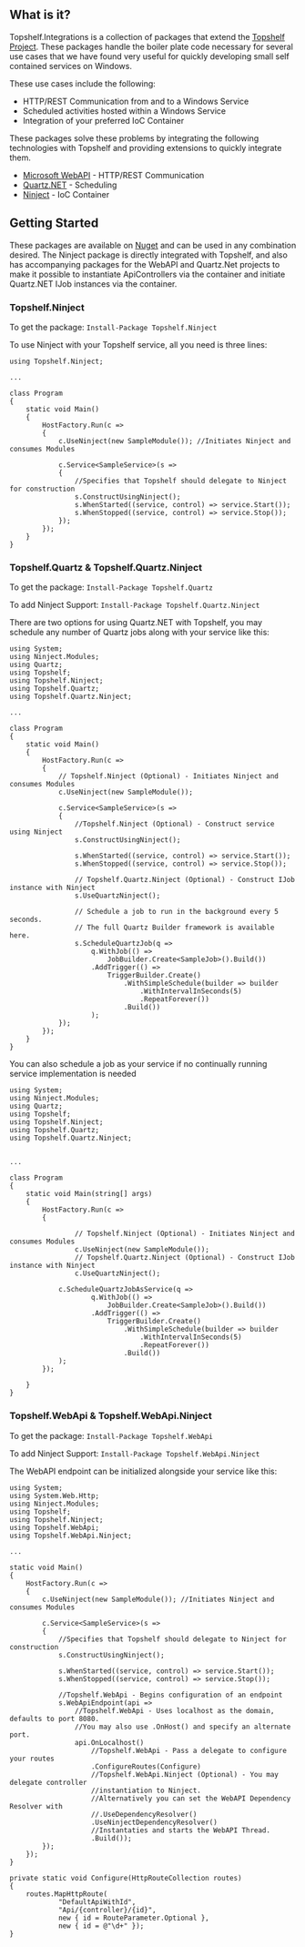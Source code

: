 ## What is it?
Topshelf.Integrations is a collection of packages that extend the [Topshelf Project](http://topshelf-project.com). These packages handle the boiler plate code necessary for several use cases that we have found very useful for quickly developing small self contained services on Windows.

These use cases include the following:

*	HTTP/REST Communication from and to a Windows Service
*	Scheduled activities hosted within a Windows Service
*	Integration of your preferred IoC Container

These packages solve these problems by integrating the following technologies with Topshelf and providing extensions to quickly integrate them.

*	[Microsoft WebAPI](http://www.asp.net/web-api) - HTTP/REST Communication
*	[Quartz.NET](http://quartznet.sourceforge.net/) - Scheduling
*	[Ninject](http://www.ninject.org/) - IoC Container

## Getting Started

These packages are available on [Nuget](http://nuget.org/) and can be used in any combination desired. The Ninject package is directly integrated with Topshelf, and also has accompanying packages for the WebAPI and Quartz.Net projects to make it possible to instantiate ApiControllers via the container and initiate Quartz.NET IJob instances via the container.

### Topshelf.Ninject

To get the package: `Install-Package Topshelf.Ninject`

To use Ninject with your Topshelf service, all you need is three lines:

	using Topshelf.Ninject;

	...

    class Program
    {
        static void Main()
        {
            HostFactory.Run(c =>
            {
                c.UseNinject(new SampleModule()); //Initiates Ninject and consumes Modules

                c.Service<SampleService>(s =>
                {
                    //Specifies that Topshelf should delegate to Ninject for construction
                    s.ConstructUsingNinject(); 
                    s.WhenStarted((service, control) => service.Start());
                    s.WhenStopped((service, control) => service.Stop());
                });
            });
        }
    }

### Topshelf.Quartz & Topshelf.Quartz.Ninject

To get the package: `Install-Package Topshelf.Quartz`

To add Ninject Support: `Install-Package Topshelf.Quartz.Ninject`

There are two options for using Quartz.NET with Topshelf, you may schedule any number of Quartz jobs along with your service like this:

	using System;
	using Ninject.Modules;
	using Quartz;
	using Topshelf;
	using Topshelf.Ninject;
	using Topshelf.Quartz;
	using Topshelf.Quartz.Ninject;

	...

	class Program
    {
        static void Main()
        {
            HostFactory.Run(c =>
            {
            	// Topshelf.Ninject (Optional) - Initiates Ninject and consumes Modules
                c.UseNinject(new SampleModule());

                c.Service<SampleService>(s =>
                {
                    //Topshelf.Ninject (Optional) - Construct service using Ninject
                    s.ConstructUsingNinject();

                    s.WhenStarted((service, control) => service.Start());
                    s.WhenStopped((service, control) => service.Stop());

                    // Topshelf.Quartz.Ninject (Optional) - Construct IJob instance with Ninject
                    s.UseQuartzNinject(); 

                    // Schedule a job to run in the background every 5 seconds.
                    // The full Quartz Builder framework is available here.
                    s.ScheduleQuartzJob(q =>
                        q.WithJob(() =>
                            JobBuilder.Create<SampleJob>().Build())
                        .AddTrigger(() =>
                            TriggerBuilder.Create()
	                            .WithSimpleSchedule(builder => builder
		                            .WithIntervalInSeconds(5)
		                            .RepeatForever())
	                            .Build())
                        );
                });
            });
        }
    }

You can also schedule a job as your service if no continually running service implementation is needed

    using System;
    using Ninject.Modules;
    using Quartz;
    using Topshelf;
    using Topshelf.Ninject;
    using Topshelf.Quartz;
    using Topshelf.Quartz.Ninject;


    ...

    class Program
    {
        static void Main(string[] args)
        {
            HostFactory.Run(c =>
            {

                    // Topshelf.Ninject (Optional) - Initiates Ninject and consumes Modules
                    c.UseNinject(new SampleModule());
                    // Topshelf.Quartz.Ninject (Optional) - Construct IJob instance with Ninject
                    c.UseQuartzNinject();

                c.ScheduleQuartzJobAsService(q =>
                        q.WithJob(() =>
                            JobBuilder.Create<SampleJob>().Build())
                        .AddTrigger(() =>
                            TriggerBuilder.Create()
                                .WithSimpleSchedule(builder => builder
                                    .WithIntervalInSeconds(5)
                                    .RepeatForever())
                                .Build())
                );
            });

        }
    }

### Topshelf.WebApi & Topshelf.WebApi.Ninject

To get the package: `Install-Package Topshelf.WebApi`

To add Ninject Support: `Install-Package Topshelf.WebApi.Ninject`

The WebAPI endpoint can be initialized alongside your service like this:

    using System;
    using System.Web.Http;
    using Ninject.Modules;
    using Topshelf;
    using Topshelf.Ninject;
    using Topshelf.WebApi;
    using Topshelf.WebApi.Ninject;

    ...

    static void Main()
    {
        HostFactory.Run(c =>
        {
            c.UseNinject(new SampleModule()); //Initiates Ninject and consumes Modules

            c.Service<SampleService>(s =>
            {
                //Specifies that Topshelf should delegate to Ninject for construction
                s.ConstructUsingNinject();

                s.WhenStarted((service, control) => service.Start());
                s.WhenStopped((service, control) => service.Stop());

                //Topshelf.WebApi - Begins configuration of an endpoint
                s.WebApiEndpoint(api => 
                    //Topshelf.WebApi - Uses localhost as the domain, defaults to port 8080.
                    //You may also use .OnHost() and specify an alternate port.
                    api.OnLocalhost()
                        //Topshelf.WebApi - Pass a delegate to configure your routes
                        .ConfigureRoutes(Configure)
                        //Topshelf.WebApi.Ninject (Optional) - You may delegate controller 
                        //instantiation to Ninject.
                        //Alternatively you can set the WebAPI Dependency Resolver with
                        //.UseDependencyResolver()
                        .UseNinjectDependencyResolver()
                        //Instantaties and starts the WebAPI Thread.
                        .Build());
            });
        });
    }

    private static void Configure(HttpRouteCollection routes)
    {
        routes.MapHttpRoute(
                "DefaultApiWithId", 
                "Api/{controller}/{id}", 
                new { id = RouteParameter.Optional }, 
                new { id = @"\d+" });
    }
